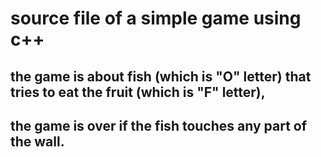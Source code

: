 # source file of a simple game using c++



## the game is about fish (which is "O" letter) that tries to eat the fruit (which is "F" letter),
## the game is over if the fish touches any part of the wall.
